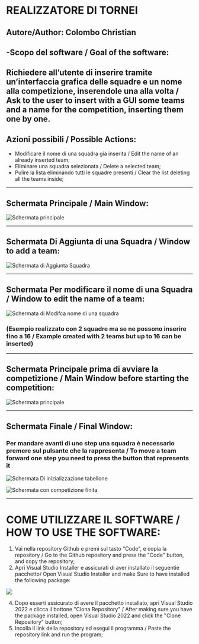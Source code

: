 # REALIZZATORE DI TORNEI

## Autore/Author: Colombo Christian

-Scopo del software / Goal of the software:
---
Richiedere all’utente di inserire tramite un’interfaccia grafica delle squadre e un nome alla competizione, inserendole una alla volta / Ask to the user to insert with a GUI some teams and a name for the competition, inserting them one by one.
---
## Azioni possibili / Possible Actions:
- Modificare il nome di una squadra già inserita / Edit the name of an already inserted team;
- Eliminare una squadra selezionata / Delete a selected team;
- Pulire la lista eliminando tutti le squadre presenti / Clear the list deleting all the teams inside;
---
## Schermata Principale / Main Window:
![](images/schermata_principale_SW.png "Schermata principale")

---

## Schermata Di Aggiunta di una Squadra / Window to add a team:
![](images/schermata_addsquadra.png "Schermata di Aggiunta Squadra")

---

## Schermata Per modificare il nome di una Squadra / Window to edit the name of a team:
![](images/modificaNomeSquadra_window.png "Schermata di Modifca nome di una squadra")
### (Esempio realizzato con 2 squadre ma se ne possono inserire fino a 16 / Example created with 2 teams but up to 16 can be inserted)


---

## Schermata Principale prima di avviare la competizione / Main Window before starting the competition:
![](images/schermata_principale_SW_BS.png "Schermata principale")

---

## Schermata Finale / Final Window:
### Per mandare avanti di uno step una squadra è necessario premere sul pulsante che la rappresenta /  To move a team forward one step you need to press the button that represents it
![](images/Schermata_finale_p1.png "Schermata Di inizializzazione tabellone")

![](images/Schermata_finale_p2.png "Schermata con competizione finita")

---

# COME UTILIZZARE IL SOFTWARE / HOW TO USE THE SOFTWARE:

1) Vai nella repository Github e premi sul tasto "Code", e copia la repository / Go to the Github repository and press the "Code" button, and copy the repository;
2) Apri Visual Studio Installer e assicurati di aver installato il seguentie pacchetto/ Open Visual Studio Installer and make Sure to have installed the following package:

![](images/Pacchetto_da_installare.png )

4) Dopo esserti assicurato di avere il pacchetto installato, apri Visual Studio 2022 e clicca il bottone "Clona Repository" / After making sure you have the package installed, open Visual Studio 2022 and click the "Clone Repository" button;
5) Incolla il link della repository ed esegui il programma / Paste the repository link and run the program;
